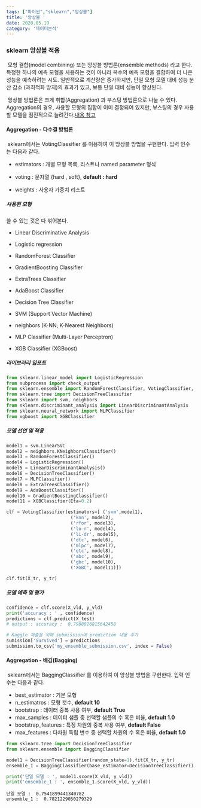 ```yaml
---
tags: ["파이썬","sklearn","앙상블"]
title: '앙상블 '
date: 2020.05.19
category: '데이터분석'
---
```


### sklearn 앙상블 적용 

​	모형 결합(model combining) 또는 앙상블 방법론(ensemble methods) 라고 한다. 특정한 하나의 예측 모형을 사용하는 것이 아니라 복수의 예측 모형을 결합하여 더 나은 성능을 예측하려는 시도. 일반적으로 계산량은 증가하지만, 단일 모형 모델 대비 성능 분산 감소 (과최적화 방지)의 효과가 있고, 보통 단일 대비 성능이 향상된다.

​	앙상블 방법론은 크게 취합(Aggregation) 과 부스팅 방법론으로 나눌 수 있다. Aggregation의 경우, 사용할 모형의 집합이 이미 결정되어 있지만, 부스팅의 경우 사용할 모델을 점진적으로 늘려간다.[내용 참고](https://datascienceschool.net/view-notebook/766fe73c5c46424ca65329a9557d0918/)



#### Aggregation - 다수결 방법론

​	sklearn에서는 VotingClassifier 를 이용하여 이 앙상블 방법을 구현한다. 입력 인수는 다음과 같다.

- estimators : 개별 모형 목록, 리스트나 named parameter 형식

- voting : 문자열 {hard , soft},  **default : hard**

- weights : 사용자 가중치 리스트

  

##### 사용된 모형

쓸 수 있는 것은 다 섞어본다.

- Linear Discriminative Analysis

- Logistic regression

- RandomForest Classifier

- GradientBoosting Classifier

- ExtraTrees Classifier

- AdaBoost Classifier

- Decision Tree Classifier

- SVM (Support Vector Machine)

- neighbors (K-NN; K-Nearest Neighbors)

- MLP Classifier (Multi-Layer Perceptron)

- XGB Classifier (XGBoost)

  

##### 라이브러리 임포트

```python
from sklearn.linear_model import LogisticRegression
from subprocess import check_output
from sklearn.ensemble import RandomForestClassifier, VotingClassifier, GradientBoostingClassifier, ExtraTreesClassifier, AdaBoostClassifier
from sklearn.tree import DecisionTreeClassifier
from sklearn import svm, neighbors
from sklearn.discriminant_analysis import LinearDiscriminantAnalysis
from sklearn.neural_network import MLPClassifier
from xgboost import XGBClassifier
```

##### 모델 선언 및 적용

```python
model1 = svm.LinearSVC
model2 = neighbors.KNeighborsClassifier()
model3 = RandomForestClassifier()
model4 = LogisticRegression()
model5 = LinearDiscriminantAnalysis()
model6 = DecisionTreeClassifier()
model7 = MLPClassifier()
model8 = ExtraTreesClassifier()
model9 = AdaBoostClassifier()
model10 = GradientBoostingClassifier()
model11 = XGBClassifier(Eta=0.2)

clf = VotingClassifier(estimators=[ ('svm',model1),
                        ('knn', model2),
                        ('rfor', model3),
                        ('lo-r', model4),
                        ('li-dr', model5),
                        ('dtc', model6),
                        ('mlpc', model7),
                        ('etc', model8),
                        ('abc', model9),
                        ('gbc', model10),
                        ('XGBC', model11)])

clf.fit(X_tr, y_tr)
```

##### 모델 예측 및 평가

```python
confidence = clf.score(X_vld, y_vld)
print('accuracy : ' , confidence)
predictions = clf.predict(X_test)
# output : accuracy :  0.7988826815642458

# Kaggle 제출을 위해 submission에 prediction 내용 추가
sumission['Survived'] = predictions
submission.to_csv('my_ensemble_submission.csv', index = False)
```



#### Aggregation - 배깅(Bagging)

​	sklearn에서는 BaggingClassifier 를 이용하여 이 앙상블 방법을 구현한다. 입력 인수는 다음과 같다.

- best_estimator : 기본 모형
- n_estimatros : 모형 갯수, **default 10**
- bootstrap : 데이터 중복 사용 여부, **default True**
- max_samples : 데이터 샘플 중 선택할 샘플의 수 혹은 비율, **default 1.0**
- bootstrap_features : 특징 차원의 중복 사용 여부, **default False**
- max_features : 다차원 독립 변수 중 선택할 차원의 수 혹은 비율, **default 1.0**

```python
from sklearn.tree import DecisionTreeClassifier
from sklearn.ensemble import BaggingClassifier

model1 = DecisionTreeClassifier(random_state=1).fit(X_tr, y_tr)
ensemble_1 = BaggingClassifier(base_estimator=DecisionTreeClassifier(),).fit(X_tr, y_tr)

print('단일 모델 : ', model1.score(X_vld, y_vld))
print('ensemble_1 : ', ensemble_1.score(X_vld, y_vld))
```

```shell
단일 모델 :  0.7541899441340782
ensemble_1 :  0.7821229050279329
```

